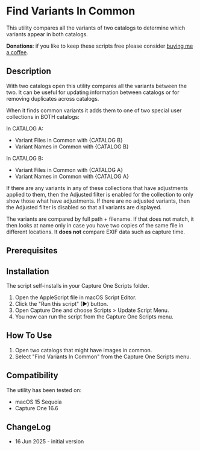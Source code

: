 # Find Variants In Common

This utility compares all the variants of two catalogs to determine which variants appear in both catalogs.

**Donations**: if you like to keep these scripts free please consider [buying me a coffee](https://buymeacoffee.com/walterrowe).

## Description

With two catalogs open this utility compares all the variants between the two. It can be useful for updating information between catalogs or for removing duplicates across catalogs.

When it finds common variants it adds them to one of two special user collections in BOTH catalogs:

In CATALOG A:

- Variant Files in Common with {CATALOG B}
- Variant Names in Common with {CATALOG B}

In CATALOG B:

- Variant Files in Common with {CATALOG A}
- Variant Names in Common with {CATALOG A}

If there are any variants in any of these collections that have adjustments applied to them, then the Adjusted filter is enabled for the collection to only show those what have adjustments. If there are no adjusted variants, then the Adjusted filter is disabled so that all variants are displayed.

The variants are compared by full path + filename. If that does not match, it then looks at name only in case you have two copies of the same file in different locations. It **does not** compare EXIF data such as capture time.

## Prerequisites

## Installation

The script self-installs in your Capture One Scripts folder.

1. Open the AppleScript file in macOS Script Editor.
1. Click the "Run this script" (&#9654;) button.
1. Open Capture One and choose Scripts > Update Script Menu.
1. You now can run the script from the Capture One Scripts menu.

## How To Use

1. Open two catalogs that might have images in common.
2. Select "Find Variants In Common" from the Capture One Scripts menu.

## Compatibility

The utility has been tested on:

- macOS 15 Sequoia
- Capture One 16.6

## ChangeLog

- 16 Jun 2025 - initial version
